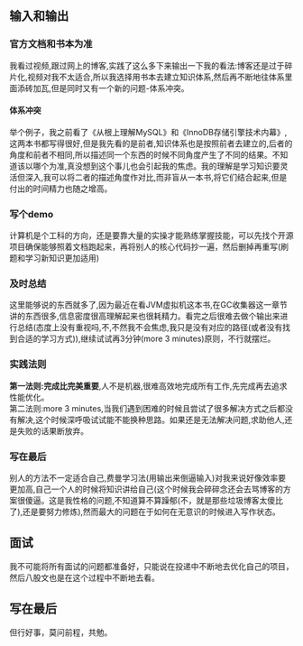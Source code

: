 ## 输入和输出
### 官方文档和书本为准
我看过视频,跟过网上的博客,实践了这么多下来输出一下我的看法:博客还是过于碎片化,视频对我不太适合,所以我选择用书本去建立知识体系,然后再不断地往体系里面添砖加瓦,但是同时又有一个新的问题-体系冲突。  
#### 体系冲突
举个例子，我之前看了《从根上理解MySQL》和《InnoDB存储引擎技术内幕》,这两本书都写得很好,但是我先看的是前者,知识体系也是按照前者去建立的,后者的角度和前者不相同,所以描述同一个东西的时候不同角度产生了不同的结果。不知道该以哪个为准,真没想到这个事儿也会引起我的焦虑。我的理解是学习知识要灵活但深入,我可以将二者的描述角度作对比,而非盲从一本书,将它们结合起来,但是付出的时间精力也随之增高。  
### 写个demo
计算机是个工科的方向，还是要靠大量的实操才能熟练掌握技能，可以先找个开源项目确保能够照着文档跑起来，再将别人的核心代码抄一遍，然后删掉再重写(刷题和学习新知识更加适用)
### 及时总结
这里能够说的东西就多了,因为最近在看JVM虚拟机这本书,在GC收集器这一章节讲的东西很多,信息密度很高理解起来也很耗精力。看完之后很难去做个输出来进行总结(态度上没有重视吗,不,不然我不会焦虑,我只是没有对应的路径(或者没有找到合适的学习方式)),继续试试再3分钟(more 3 minutes)原则，不行就摆烂。 
### 实践法则
**第一法则:完成比完美重要**,人不是机器,很难高效地完成所有工作,先完成再去追求性能优化。  
第二法则:more 3 minutes,当我们遇到困难的时候且尝试了很多解决方式之后都没有解决,这个时候深呼吸试试能不能换种思路。如果还是无法解决问题,求助他人,还是失败的话果断放弃。  
### 写在最后
别人的方法不一定适合自己,费曼学习法(用输出来倒逼输入)对我来说好像效率要更加高,自己一个人的时候将知识讲给自己(这个时候我会碎碎念还会去骂博客的方案很傻逼。这是我性格的问题,不知道算不算躁郁(不，就是那些垃圾博客太傻比了),还是要努力修炼),然而最大的问题在于如何在无意识的时候进入写作状态。
## 面试
我不可能将所有面试的问题都准备好，只能说在投递中不断地去优化自己的项目，然后八股文也是在这个过程中不断地去看。
## 写在最后
但行好事，莫问前程，共勉。 